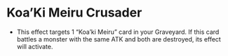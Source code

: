# Koa’Ki Meiru Crusader

*   This effect targets 1 “Koa’ki Meiru” card in your Graveyard. If this card battles a monster with the same ATK and both are destroyed, its effect will activate.
